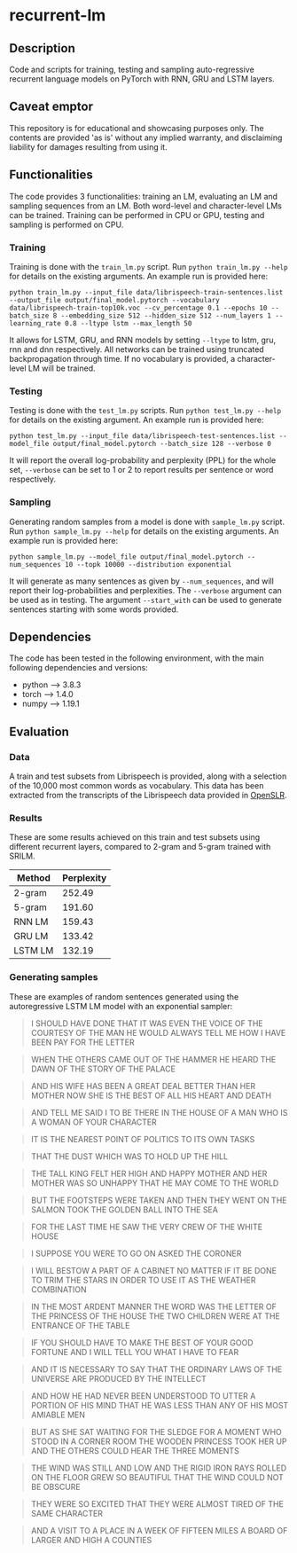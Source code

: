 # recurrent-lm
## Description
Code and scripts for training, testing and sampling auto-regressive recurrent language models on PyTorch with RNN, GRU and LSTM layers.

## Caveat emptor
This repository is for educational and showcasing purposes only. The contents are provided 'as is' without any implied warranty, and disclaiming liability for damages resulting from using it.

## Functionalities
The code provides 3 functionalities: training an LM, evaluating an LM and sampling sequences from an LM. Both word-level and character-level LMs can be trained. Training can be performed in CPU or GPU, testing and sampling is performed on CPU.

### Training
Training is done with the ``train_lm.py`` script. Run ``python train_lm.py --help`` for details on the existing arguments. An example run is provided here:

```
python train_lm.py --input_file data/librispeech-train-sentences.list --output_file output/final_model.pytorch --vocabulary data/librispeech-train-top10k.voc --cv_percentage 0.1 --epochs 10 --batch_size 8 --embedding_size 512 --hidden_size 512 --num_layers 1 --learning_rate 0.8 --ltype lstm --max_length 50
```

It allows for LSTM, GRU, and RNN models by setting ``--ltype`` to lstm, gru, rnn and dnn respectively. All networks can be trained using truncated backpropagation through time. If no vocabulary is provided, a character-level LM will be trained.

### Testing
Testing is done with the ``test_lm.py`` scripts. Run ``python test_lm.py --help`` for details on the existing argument. An example run is provided here:

```
python test_lm.py --input_file data/librispeech-test-sentences.list --model_file output/final_model.pytorch --batch_size 128 --verbose 0
```

It will report the overall log-probability and perplexity (PPL) for the whole set, ``--verbose`` can be set to 1 or 2 to report results per sentence or word respectively.

### Sampling
Generating random samples from a model is done with ``sample_lm.py`` script. Run ``python sample_lm.py --help`` for details on the existing arguments. An example run is provided here:

```
python sample_lm.py --model_file output/final_model.pytorch --num_sequences 10 --topk 10000 --distribution exponential
```

It will generate as many sentences as given by ``--num_sequences``, and will report their log-probabilities and perplexities. The ``--verbose`` argument can be used as in testing. The argument ``--start_with`` can be used to generate sentences starting with some words provided.

## Dependencies

The code has been tested in the following environment, with the main following dependencies and versions:

* python --> 3.8.3
* torch --> 1.4.0
* numpy --> 1.19.1

## Evaluation

### Data

A train and test subsets from Librispeech is provided, along with a selection of the 10,000 most common words as vocabulary. This data has been extracted from the transcripts of the Librispeech data provided in [OpenSLR](http://www.openslr.org/12/).

### Results

These are some results achieved on this train and test subsets using different recurrent layers, compared to 2-gram and 5-gram trained with SRILM.

Method  | Perplexity
--------|----------
2-gram  | 252.49 
5-gram  | 191.60
RNN LM  | 159.43 
GRU LM  | 133.42 
LSTM LM | 132.19 

### Generating samples

These are examples of random sentences generated using the autoregressive LSTM LM model with an exponential sampler:

> I SHOULD HAVE DONE THAT IT WAS EVEN THE VOICE OF THE COURTESY OF THE MAN HE WOULD ALWAYS TELL ME HOW I HAVE BEEN PAY FOR THE LETTER

> WHEN THE OTHERS CAME OUT OF THE HAMMER HE HEARD THE DAWN OF THE STORY OF THE PALACE

> AND HIS WIFE HAS BEEN A GREAT DEAL BETTER THAN HER MOTHER NOW SHE IS THE BEST OF ALL HIS HEART AND DEATH

> AND TELL ME SAID I TO BE THERE IN THE HOUSE OF A MAN WHO IS A WOMAN OF YOUR CHARACTER

> IT IS THE NEAREST POINT OF POLITICS TO ITS OWN TASKS

> THAT THE DUST WHICH WAS TO HOLD UP THE HILL

> THE TALL KING FELT HER HIGH AND HAPPY MOTHER AND HER MOTHER WAS SO UNHAPPY THAT HE MAY COME TO THE WORLD

> BUT THE FOOTSTEPS WERE TAKEN AND THEN THEY WENT ON THE SALMON TOOK THE GOLDEN BALL INTO THE SEA

> FOR THE LAST TIME HE SAW THE VERY CREW OF THE WHITE HOUSE

> I SUPPOSE YOU WERE TO GO ON ASKED THE CORONER

> I WILL BESTOW A PART OF A CABINET NO MATTER IF IT BE DONE TO TRIM THE STARS IN ORDER TO USE IT AS THE WEATHER COMBINATION

> IN THE MOST ARDENT MANNER THE WORD WAS THE LETTER OF THE PRINCESS OF THE HOUSE THE TWO CHILDREN WERE AT THE ENTRANCE OF THE TABLE

> IF YOU SHOULD HAVE TO MAKE THE BEST OF YOUR GOOD FORTUNE AND I WILL TELL YOU WHAT I HAVE TO FEAR

> AND IT IS NECESSARY TO SAY THAT THE ORDINARY LAWS OF THE UNIVERSE ARE PRODUCED BY THE INTELLECT

> AND HOW HE HAD NEVER BEEN UNDERSTOOD TO UTTER A PORTION OF HIS MIND THAT HE WAS LESS THAN ANY OF HIS MOST AMIABLE MEN

> BUT AS SHE SAT WAITING FOR THE SLEDGE FOR A MOMENT WHO STOOD IN A CORNER ROOM THE WOODEN PRINCESS TOOK HER UP AND THE OTHERS COULD HEAR THE THREE MOMENTS

> THE WIND WAS STILL AND LOW AND THE RIGID IRON RAYS ROLLED ON THE FLOOR GREW SO BEAUTIFUL THAT THE WIND COULD NOT BE OBSCURE

> THEY WERE SO EXCITED THAT THEY WERE ALMOST TIRED OF THE SAME CHARACTER

> AND A VISIT TO A PLACE IN A WEEK OF FIFTEEN MILES A BOARD OF LARGER AND HIGH A COUNTIES

